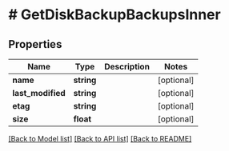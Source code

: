 # # GetDiskBackupBackupsInner

## Properties

Name | Type | Description | Notes
------------ | ------------- | ------------- | -------------
**name** | **string** |  | [optional]
**last_modified** | **string** |  | [optional]
**etag** | **string** |  | [optional]
**size** | **float** |  | [optional]

[[Back to Model list]](../../README.md#models) [[Back to API list]](../../README.md#endpoints) [[Back to README]](../../README.md)
